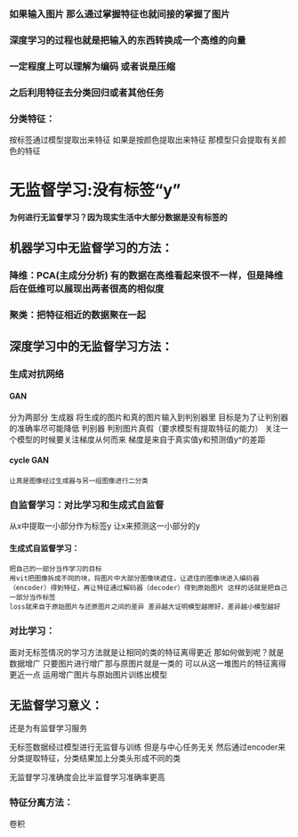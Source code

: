 ### 如果输入图片 那么通过掌握特征也就间接的掌握了图片

### 深度学习的过程也就是把输入的东西转换成一个高维的向量
### 一定程度上可以理解为编码 或者说是压缩
### 之后利用特征去分类回归或者其他任务

### 分类特征：
按标签通过模型提取出来特征 如果是按颜色提取出来特征 那模型只会提取有关颜色的特征

# 无监督学习:没有标签“y”
#### 为何进行无监督学习？因为现实生活中大部分数据是没有标签的 
## 机器学习中无监督学习的方法：
### 降维：PCA(主成分分析) 有的数据在高维看起来很不一样，但是降维后在低维可以展现出两者很高的相似度
### 聚类：把特征相近的数据聚在一起
## 深度学习中的无监督学习方法：
### 生成对抗网络
#### GAN
分为两部分 
    生成器
        将生成的图片和真的图片输入到判别器里
        目标是为了让判别器的准确率尽可能降低
    判别器
        判别图片真假（要求模型有提取特征的能力）
关注一个模型的时候要关注梯度从何而来
梯度是来自于真实值y和预测值y^的差距
#### cycle GAN
    让真是图像经过生成器与另一组图像进行二分类
### 自监督学习：对比学习和生成式自监督
从x中提取一小部分作为标签y 让x来预测这一小部分的y
#### 生成式自监督学习：
    把自己的一部分当作学习的目标
    用vit把图像拆成不同的块，将图片中大部分图像块遮住，让遮住的图像块进入编码器（encoder）得到特征，再让特征通过解码器（decoder）得到原始图片 这样的话就是把自己一部分当作标签
    loss就来自于原始图片与还原图片之间的差异 差异越大证明模型越擦好，差异越小模型越好 
### 对比学习：
面对无标签情况的学习方法就是让相同的类的特征离得更近
那如何做到呢？就是数据增广
只要图片进行增广那与原图片就是一类的 可以从这一堆图片的特征离得更近一点
运用增广图片与原始图片训练出模型

## 无监督学习意义：
还是为有监督学习服务

无标签数据经过模型进行无监督与训练 但是与中心任务无关
然后通过encoder来分类提取特征，分类结果加上分类头形成不同的类

无监督学习准确度会比半监督学习准确率更高
### 特征分离方法：
卷积 

